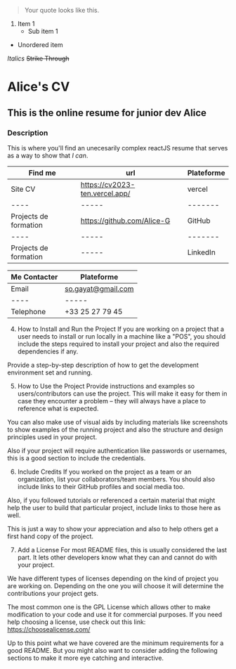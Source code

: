 > Your quote looks like this.

1. Item 1
   - Sub item 1

- Unordered item

_Italics_
~~Strike Through~~

# Alice's CV

## This is the online resume for junior dev Alice

### Description

This is where you'll find an unecesarily complex reactJS resume that serves as a way to show that _I can_.

| Find me               | url                            | Plateforme |
| --------------------- | ------------------------------ | ---------- |
| Site CV               | https://cv2023-ten.vercel.app/ | vercel     |
| ----                  | -----                          | -------    |
| Projects de formation | https://github.com/Alice-G     | GitHub     |
| ----                  | -----                          | -------    |
| Projects de formation | -----                          | LinkedIn   |

| Me Contacter | Plateforme         |
| ------------ | ------------------ |
| Email        | so.gayat@gmail.com |
| ----         | -----              |
| Telephone    | +33 25 27 79 45    |

4. How to Install and Run the Project
   If you are working on a project that a user needs to install or run locally in a machine like a "POS", you should include the steps required to install your project and also the required dependencies if any.

Provide a step-by-step description of how to get the development environment set and running.

5. How to Use the Project
   Provide instructions and examples so users/contributors can use the project. This will make it easy for them in case they encounter a problem – they will always have a place to reference what is expected.

You can also make use of visual aids by including materials like screenshots to show examples of the running project and also the structure and design principles used in your project.

Also if your project will require authentication like passwords or usernames, this is a good section to include the credentials.

6. Include Credits
   If you worked on the project as a team or an organization, list your collaborators/team members. You should also include links to their GitHub profiles and social media too.

Also, if you followed tutorials or referenced a certain material that might help the user to build that particular project, include links to those here as well.

This is just a way to show your appreciation and also to help others get a first hand copy of the project.

7. Add a License
   For most README files, this is usually considered the last part. It lets other developers know what they can and cannot do with your project.

We have different types of licenses depending on the kind of project you are working on. Depending on the one you will choose it will determine the contributions your project gets.

The most common one is the GPL License which allows other to make modification to your code and use it for commercial purposes. If you need help choosing a license, use check out this link: https://choosealicense.com/

Up to this point what we have covered are the minimum requirements for a good README. But you might also want to consider adding the following sections to make it more eye catching and interactive.
